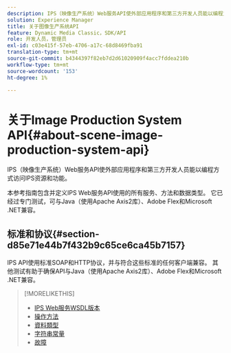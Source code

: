```yaml
---
description: IPS（映像生产系统）Web服务API使外部应用程序和第三方开发人员能以编程方式访问IPS资源和功能。
solution: Experience Manager
title: 关于图像生产系统API
feature: Dynamic Media Classic，SDK/API
role: 开发人员，管理员
exl-id: c03e415f-57eb-4706-a17c-68d8469fba91
translation-type: tm+mt
source-git-commit: b4344397f82eb7d2d61020909f4acc7fddea210b
workflow-type: tm+mt
source-wordcount: '153'
ht-degree: 1%

---
```


# 关于Image Production System API{#about-scene-image-production-system-api}

IPS（映像生产系统）Web服务API使外部应用程序和第三方开发人员能以编程方式访问IPS资源和功能。

本参考指南包含并定义IPS Web服务API使用的所有服务、方法和数据类型。 它已经过专门测试，可与Java（使用Apache Axis2库）、Adobe Flex和Microsoft .NET兼容。

## 标准和协议{#section-d85e71e44b7f432b9c65ce6ca45b7157}

IPS API使用标准SOAP和HTTP协议，并与符合这些标准的任何客户端兼容。 其他测试有助于确保API与Java（使用Apache Axis2库）、Adobe Flex和Microsoft .NET兼容。

>[!MORELIKETHIS]
>
>* [IPS Web服务WSDL版本](c-wsdl-versions.md#concept-aff3e13f3b59486882260b5f2e962226)
>* [操作方法](operations/c-operations-intro/c-methods/c-methods.md)
>* [資料類型](types/c-data-types/c-data-types.md#concept-dcf2ce73ff334e22bc4c634e3a0a50a6)
>* [字符串常量](string-constants/c-string-constants/c-string-constants.md)
>* [故障](faults/c-faults/c-faults.md#concept-28c5e495f39443ecab05384d8cf8ab6b)

